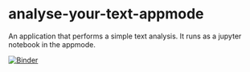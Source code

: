 # analyse-your-text-appmode

An application that performs a simple text analysis. It runs as a jupyter notebook in the appmode.

[![Binder](https://mybinder.org/badge_logo.svg)](https://mybinder.org/v2/gh/karincv/analyse-your-text-appmode/HEAD)

